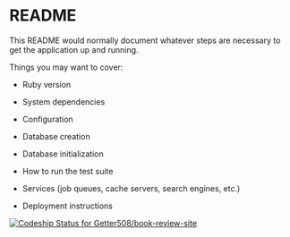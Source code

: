 # README

This README would normally document whatever steps are necessary to get the
application up and running.

Things you may want to cover:

* Ruby version

* System dependencies

* Configuration

* Database creation

* Database initialization

* How to run the test suite

* Services (job queues, cache servers, search engines, etc.)

* Deployment instructions

[ ![Codeship Status for Getter508/book-review-site](https://app.codeship.com/projects/98b46750-9f1b-0136-3d68-72e1962a4c81/status?branch=master)](https://app.codeship.com/projects/306377)
